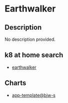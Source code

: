 # Earthwalker

## Description

No description provided.

## k8 at home search

- [earthwalker](https://nanne.dev/k8s-at-home-search/#/earthwalker)

## Charts

- [app-template@bjw-s](https://bjw-s.github.io/helm-charts/)
